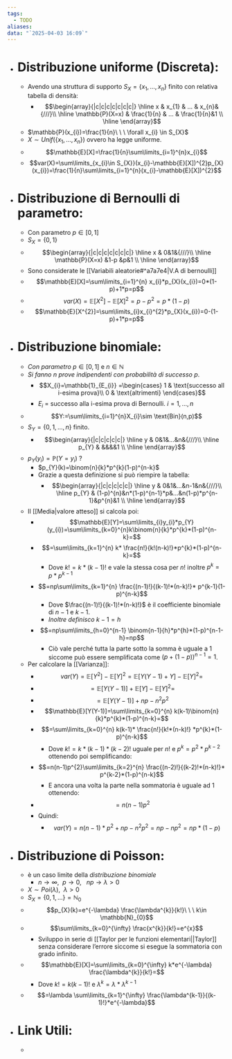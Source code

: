 ```yaml
---
tags:
  - TODO
aliases: 
data: "`2025-04-03 16:09`"
---
```

- # Distribuzione uniforme (Discreta):
	- Avendo una struttura di supporto $S_{X}=\{x_{1},...,x_{n}\}$ finito con relativa tabella di densità:
		- $$\begin{array}{|c|c|c|c|c|c|c|} \hline x & x_{1} & ... & x_{n}&{///}\\ \hline \mathbb{P}(X=x) & \frac{1}{n} & ... & \frac{1}{n}&1 \\ \hline \end{array}$$
	- $\mathbb{P}(x_{i})=\frac{1}{n}\ \ \ \forall x_{i} \in S_{X}$
	- $X\sim Unif(\{x_{1},...,x_{n}\})$ ovvero ha legge uniforme.
	- $$\mathbb{E}[X]=\frac{1}{n}\sum\limits_{i=1}^{n}x_{i}$$
	- $$var(X)=\sum\limits_{x_{i}\in S_{X}}(x_{i}-\mathbb{E}[X])^{2}p_{X}(x_{i})=\frac{1}{n}\sum\limits_{i=1}^{n}(x_{i}-\mathbb{E}[X])^{2}$$
- # Distribuzione di Bernoulli di parametro:
	- Con parametro $p\in [0,1]$
	- $S_{X}=\{0,1\}$
	- $$\begin{array}{|c|c|c|c|c|c|c|} \hline x & 0&1&{///}\\ \hline \mathbb{P}(X=x) &1-p &p&1 \\ \hline \end{array}$$
	- Sono considerate le [[Variabili aleatorie#^a7a7e4|V.A di bernoulli]] 
	- $$\mathbb{E}[X]=\sum\limits_{i=1}^{n} x_{i}*p_{X}(x_{i})=0*(1-p)+1*p=p$$
	- $$var(X)=\mathbb{E}[X^{2}]-\mathbb{E}[X]^{2}=p-p^{2}=p*(1-p)$$
	- $$\mathbb{E}[X^{2}]=\sum\limits_{i}x_{i}^{2}*p_{X}(x_{i})=0-(1-p)+1*p=p$$
- # Distribuzione binomiale:
	- _Con parametro_ $p\in [0,1]$ e $n\in \mathbb{N}$
	- _Si fanno $n$ prove indipendenti con probabilità di successo $p$_.
		- $$X_{i}=\mathbb{1}_{E_{i}} =\begin{cases} 1 & \text{successo all i-esima prova}\\ 0 & \text{altrimenti} \end{cases}$$
		- $E_{i}$ = successo alla i-esima prova di Bernoulli. $i=1,...,n$
	- $$Y:=\sum\limits_{i=1}^{n}X_{i}\sim \text{Bin}(n,p)$$
	- $S_{Y}=\{0,1,...,n\}$ finito.
		- $$\begin{array}{|c|c|c|c|c|} \hline y & 0&1&...&n&{///}\\ \hline p_{Y} & &&&&1 \\ \hline \end{array}$$
	- $p_{Y}(y_{i})=\mathbb{P}(Y=y_{i})$ ?
		- $p_{Y}(k)=\binom{n}{k}*p^{k}(1-p)^{n-k}$ 
		- Grazie a questa definizione si può riempire la tabella:
			- $$\begin{array}{|c|c|c|c|c|} \hline y & 0&1&...&n-1&n&{///}\\ \hline p_{Y} & (1-p)^{n}&n*(1-p)^{n-1}*p&...&n(1-p)*p^{n-1}&p^{n}&1 \\ \hline \end{array}$$
	- Il [[Media|valore atteso]] si calcola poi:
		- $$\mathbb{E}[Y]=\sum\limits_{i}y_{i}*p_{Y}(y_{i})=\sum\limits_{k=0}^{n}k\binom{n}{k}*p^{k}*(1-p)^{n-k}=$$
		- $$=\sum\limits_{k=1}^{n} k* \frac{n!}{k!(n-k)!}*p^{k}*(1-p)^{n-k}=$$
			- Dove $k!= k*(k-1)!$ e vale la stessa cosa per $n!$ inoltre $p^{k}=p*p^{k-1}$
		- $$=np\sum\limits_{k=1}^{n} \frac{(n-1)!}{(k-1)!*(n-k)!}* p^{k-1}(1-p)^{n-k}$$
			- Dove $\frac{(n-1)!}{(k-1)!*(n-k)!}$ è il coefficiente binomiale di $n-1$ e $k-1$.
			- _Inoltre definisco_ $k-1=h$ 
		- $$=np\sum\limits_{h=0}^{n-1} \binom{n-1}{h}*p^{h}*(1-p)^{n-1-h}=np$$
			- Ciò vale perché tutta la parte sotto la somma è uguale a 1 siccome può essere semplificata come $(p+(1-p))^{n-1}=1$. 
	- Per calcolare la [[Varianza]]:
		- $$var(Y)=\mathbb{E}[Y^{2}]-\mathbb{E}[Y]^{2}=\mathbb{E}[Y(Y-1)+Y]-\mathbb{E}[Y]^{2}=$$
		- $$=\mathbb{E}[Y(Y-1)]+\mathbb{E}[Y]-\mathbb{E}[Y]^{2}=$$
		- $$=\mathbb{E}[Y(Y-1)]+np-n^{2}p^{2}$$
		- $$\mathbb{E}[Y(Y-1)]=\sum\limits_{k=0}^{n} k(k-1)\binom{n}{k}*p^{k}*(1-p)^{n-k}=$$
		- $$=\sum\limits_{k=0}^{n} k(k-1)* \frac{n!}{k!*(n-k)!} *p^{k}*(1-p)^{n-k}$$
			- Dove $k!= k*(k-1)*(k-2)!$ uguale per $n!$ e $p^{k}=p^{2}*p^{k-2}$ ottenendo poi semplificando:
		- $$=n(n-1)p^{2}\sum\limits_{k=2}^{n} \frac{(n-2)!}{(k-2)!*(n-k)!}* p^{k-2}*(1-p)^{n-k}$$
			- E ancora una volta la parte nella sommatoria è uguale ad 1 ottenendo:
		- $$=n(n-1)p^{2}$$
		- Quindi:
			- $$var(Y)=n(n-1)*p^{2}+np-n^{2}p^{2}=np-np^{2}=np*(1-p)$$
- # Distribuzione di Poisson:
	- è un caso limite della _distribuzione binomiale_ 
		- $n\to \infty,\ \ p\to 0,\ \ \ np\to \lambda>0$
	- $X\sim Poi(\lambda), \ \ \lambda>0$
	- $S_{X}=\{0,1,...\}=\mathbb{N}_{0}$ 
	- $$p_{X}(k)=e^{-\lambda} \frac{\lambda^{k}}{k!}\ \ \ k\in \mathbb{N}_{0}$$
	- $$\sum\limits_{k=0}^{\infty} \frac{x^{k}}{k!}=e^{x}$$
		- Sviluppo in serie di [[Taylor per le funzioni elementari||Taylor]] senza considerare l’errore siccome si esegue la sommatoria con grado infinito.
	- $$\mathbb{E}[X]=\sum\limits_{k=0}^{\infty} k*e^{-\lambda} \frac{\lambda^{k}}{k!}=$$
		- Dove $k!=k(k-1)!$ e $\lambda^{k}=\lambda*\lambda^{k-1}$
	- $$=\lambda \sum\limits_{k=1}^{\infty} \frac{\lambda^{k-1}}{(k-1)!}*e^{-\lambda}$$
- # Link Utili:
	- 